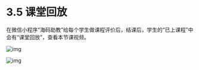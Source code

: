 # 3.5 课堂回放

在微信小程序“海码助教”给每个学生做课程评价后，结课后，学生的“已上课程”中会有“课堂回放”，查看本节课视频。

![img](https://gblobscdn.gitbook.com/assets%2F-M765RyKk30nBu9TRBCA%2F-M76eIjMEw9BjwPgBvsc%2F-M76miCRFJQtRZw1u28w%2F45.png?alt=media&token=27b8f562-c344-4db9-8ce0-d16133893cba)

![img](https://gblobscdn.gitbook.com/assets%2F-M765RyKk30nBu9TRBCA%2F-M76eIjMEw9BjwPgBvsc%2F-M76mqY2akai5ykyDcYd%2F46.png?alt=media&token=5583b2ff-2fff-424c-88fd-312a98333b98)